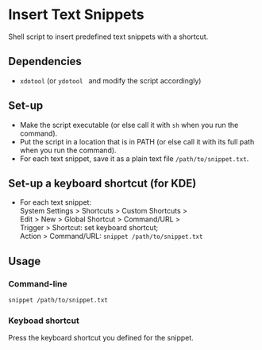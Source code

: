 # Insert Text Snippets

Shell script to insert predefined text snippets with a shortcut.

## Dependencies

- `xdotool` (or `ydotool ` and modify the script accordingly)

## Set-up

- Make the script executable (or else call it with `sh` when you run the command).
- Put the script in a location that is in PATH (or else call it with its full path when you run the command).
- For each text snippet, save it as a plain text file `/path/to/snippet.txt`.

## Set-up a keyboard shortcut (for KDE)

- For each text snippet:  
  System Settings > Shortcuts > Custom Shortcuts >   
  Edit > New > Global Shortcut > Command/URL >   
  Trigger > Shortcut: set keyboard shortcut;  
  Action > Command/URL: `snippet /path/to/snippet.txt`  


## Usage

### Command-line

```bash
snippet /path/to/snippet.txt
```

### Keyboad shortcut

Press the keyboard shortcut you defined for the snippet.
